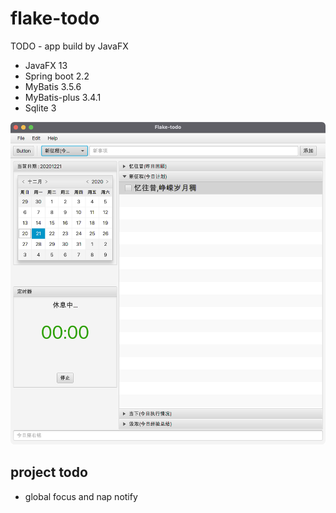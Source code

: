 # flake-todo

TODO - app build by JavaFX

- JavaFX 13
- Spring boot 2.2
- MyBatis 3.5.6
- MyBatis-plus 3.4.1
- Sqlite 3


![中文界面展示](docs/images/perview.png)

## project todo

- global focus and nap notify
  